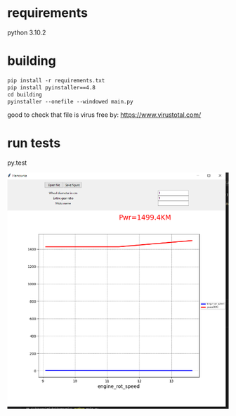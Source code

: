 # requirements 
python 3.10.2

# building 
```
pip install -r requirements.txt
pip install pyinstaller==4.8
cd building
pyinstaller --onefile --windowed main.py
```

good to check that file is virus free by: https://www.virustotal.com/

# run tests
py.test

![how_app_look](app_preview.PNG)

